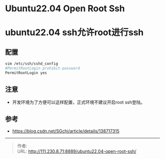 # Ubuntu22.04 Open Root Ssh


<!--more-->
# ubuntu22.04 ssh允许root进行ssh
## 配置
```bash
vim /etc/ssh/sshd_config
#PermitRootLogin prohibit-password
PermitRootLogin yes
```

## 注意
- 开发环境为了方便可以这样配置，正式环境不建议开启root ssh登陆。


## 参考
- https://blog.csdn.net/SGchi/article/details/138717315


---

> 作者:   
> URL: http://111.230.8.71:8889/ubuntu22.04-open-root-ssh/  

